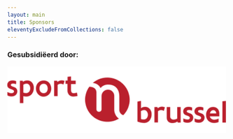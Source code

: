 ```yaml
---
layout: main
title: Sponsors
eleventyExcludeFromCollections: false
---
```


<h3>Gesubsidiëerd door:</h3>
<a href="https://www.sportinbrussel.be/">
    <img class="sponsor-image" style="width: 500px" alt="sport in brussel logo" src="/images/misc/logo_sportinbrussel.svg"/>
</a>
